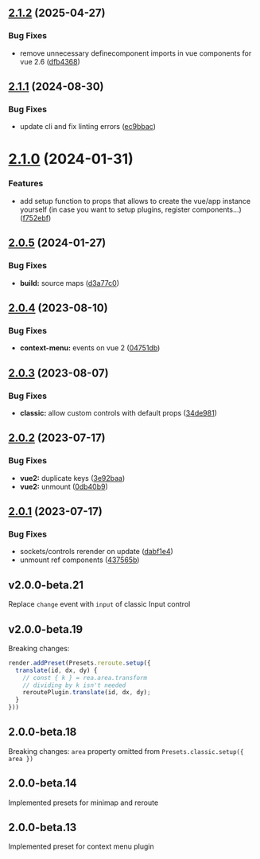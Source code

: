 ## [2.1.2](https://github.com/retejs/vue-plugin/compare/v2.1.1...v2.1.2) (2025-04-27)


### Bug Fixes

* remove unnecessary definecomponent imports in vue components for vue 2.6 ([dfb4368](https://github.com/retejs/vue-plugin/commit/dfb436891d8b102f50da055baf3ea10431e3e711))

## [2.1.1](https://github.com/retejs/vue-plugin/compare/v2.1.0...v2.1.1) (2024-08-30)


### Bug Fixes

* update cli and fix linting errors ([ec9bbac](https://github.com/retejs/vue-plugin/commit/ec9bbac07647f66e10736da1664d11ec7429ce98))

# [2.1.0](https://github.com/retejs/vue-plugin/compare/v2.0.5...v2.1.0) (2024-01-31)


### Features

* add setup function to props that allows to create the vue/app instance yourself (in case you want to setup plugins, register components...) ([f752ebf](https://github.com/retejs/vue-plugin/commit/f752ebfaae176e51dc06e7d378f3f635337fb6de))

## [2.0.5](https://github.com/retejs/vue-plugin/compare/v2.0.4...v2.0.5) (2024-01-27)


### Bug Fixes

* **build:** source maps ([d3a77c0](https://github.com/retejs/vue-plugin/commit/d3a77c02968061151e8bc18aa298f8b4048f9005))

## [2.0.4](https://github.com/retejs/vue-plugin/compare/v2.0.3...v2.0.4) (2023-08-10)


### Bug Fixes

* **context-menu:** events on vue 2 ([04751db](https://github.com/retejs/vue-plugin/commit/04751db2e0fa00ca2259617822a1d0ac0ed1d66d))

## [2.0.3](https://github.com/retejs/vue-plugin/compare/v2.0.2...v2.0.3) (2023-08-07)


### Bug Fixes

* **classic:** allow custom controls with default props ([34de981](https://github.com/retejs/vue-plugin/commit/34de981a47b0561b2c4325a59c39353639d350b7))

## [2.0.2](https://github.com/retejs/vue-plugin/compare/v2.0.1...v2.0.2) (2023-07-17)


### Bug Fixes

* **vue2:** duplicate keys ([3e92baa](https://github.com/retejs/vue-plugin/commit/3e92baaa5dd4e46082c5e4038d592cca42c36619))
* **vue2:** unmount ([0db40b9](https://github.com/retejs/vue-plugin/commit/0db40b9cbc0ae8a018e33369bb3cd75e82250d17))

## [2.0.1](https://github.com/retejs/vue-plugin/compare/v2.0.0...v2.0.1) (2023-07-17)


### Bug Fixes

* sockets/controls rerender on update ([dabf1e4](https://github.com/retejs/vue-plugin/commit/dabf1e4a37889026c0d7840ddefb7a7991204795))
* unmount ref components ([437565b](https://github.com/retejs/vue-plugin/commit/437565be46cf906d74783d2508815b377ef0c759))

## v2.0.0-beta.21

Replace `change` event with `input` of classic Input control

## v2.0.0-beta.19

Breaking changes:

```ts
render.addPreset(Presets.reroute.setup({
  translate(id, dx, dy) {
    // const { k } = rea.area.transform
    // dividing by k isn't needed
    reroutePlugin.translate(id, dx, dy);
  }
}))
```

## 2.0.0-beta.18

Breaking changes: `area` property omitted from `Presets.classic.setup({ area })`

## 2.0.0-beta.14

Implemented presets for minimap and reroute


## 2.0.0-beta.13

Implemented preset for context menu plugin
